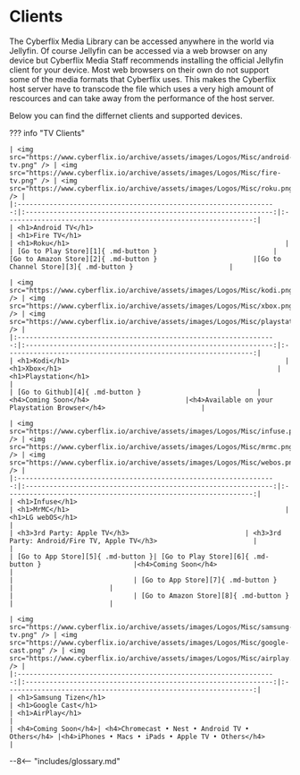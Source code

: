 # Clients
The Cyberflix Media Library can be accessed anywhere in the world via Jellyfin. Of course Jellyfin can be accessed via a web browser on any device but Cyberflix Media Staff recommends installing the official Jellyfin client for your device. Most web browsers on their own do not support some of the media formats that Cyberflix uses. This makes the Cyberflix host server have to transcode the file which uses a very high amount of rescources and can take away from the performance of the host server.

Below you can find the differnet clients and supported devices.

??? info "TV Clients"

    | <img src="https://www.cyberflix.io/archive/assets/images/Logos/Misc/android-tv.png" /> | <img src="https://www.cyberflix.io/archive/assets/images/Logos/Misc/fire-tv.png" /> | <img src="https://www.cyberflix.io/archive/assets/images/Logos/Misc/roku.png" /> |
    |:-----------------------------------------------------------------:|:--------------------------------------------------------------:|:--------------------------------------------------------------:|
    | <h1>Android TV</h1>                                                      | <h1>Fire TV</h1>                                                      | <h1>Roku</h1>                                                      |
    | [Go to Play Store][1]{ .md-button }                             | [Go to Amazon Store][2]{ .md-button }                        |[Go to Channel Store][3]{ .md-button }                        |
    
    | <img src="https://www.cyberflix.io/archive/assets/images/Logos/Misc/kodi.png" /> | <img src="https://www.cyberflix.io/archive/assets/images/Logos/Misc/xbox.png" /> | <img src="https://www.cyberflix.io/archive/assets/images/Logos/Misc/playstation.png" /> |
    |:-----------------------------------------------------------------:|:--------------------------------------------------------------:|:--------------------------------------------------------------:|
    | <h1>Kodi</h1>                                                      | <h1>Xbox</h1>                                                      | <h1>Playstation</h1>                                                      |
    | [Go to Github][4]{ .md-button }                             | <h4>Coming Soon</h4>                        |<h4>Available on your Playstation Browser</h4>                        |
    
    | <img src="https://www.cyberflix.io/archive/assets/images/Logos/Misc/infuse.png" /> | <img src="https://www.cyberflix.io/archive/assets/images/Logos/Misc/mrmc.png" /> | <img src="https://www.cyberflix.io/archive/assets/images/Logos/Misc/webos.png" /> |
    |:-----------------------------------------------------------------:|:--------------------------------------------------------------:|:--------------------------------------------------------------:|
    | <h1>Infuse</h1>                                                      | <h1>MrMC</h1>                                                      | <h1>LG webOS</h1>                                                      |
    | <h3>3rd Party: Apple TV</h3>                             | <h3>3rd Party: Android/Fire TV, Apple TV</h3>                        |                        |
    | [Go to App Store][5]{ .md-button }| [Go to Play Store][6]{ .md-button }                       |<h4>Coming Soon</h4>                        |
    |                              | [Go to App Store][7]{ .md-button }                        |                        |
    |                              | [Go to Amazon Store][8]{ .md-button }                        |                        |
    
    | <img src="https://www.cyberflix.io/archive/assets/images/Logos/Misc/samsung-tv.png" /> | <img src="https://www.cyberflix.io/archive/assets/images/Logos/Misc/google-cast.png" /> | <img src="https://www.cyberflix.io/archive/assets/images/Logos/Misc/airplay.png" /> |
    |:-----------------------------------------------------------------:|:--------------------------------------------------------------:|:--------------------------------------------------------------:|
    | <h1>Samsung Tizen</h1>                                                      | <h1>Google Cast</h1>                                                      | <h1>AirPlay</h1>                                                      |
    | <h4>Coming Soon</h4>| <h4>Chromecast • Nest • Android TV • Others</h4> |<h4>iPhones • Macs • iPads • Apple TV • Others</h4>                        |



[1]: https://play.google.com/store/apps/details?id=org.jellyfin.androidtv
[2]: https://www.amazon.com/gp/aw/d/B07TX7Z725
[3]: https://channelstore.roku.com/details/592369/jellyfin
[4]: https://github.com/jellyfin/jellyfin-kodi
[5]: https://apps.apple.com/app/id1136220934?mt=8
[6]: https://play.google.com/store/apps/details?id=tv.mrmc.mrmc
[7]: https://itunes.apple.com/us/app/mrmc/id1059536415?mt=8
[8]: https://www.amazon.com/gp/product/B01ENT3I1Q/ref=mas_pm_mrmc

--8<-- "includes/glossary.md"
